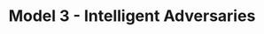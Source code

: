 ---
layout: chapter
title: Model 3 - Intelligent Adversaries
description: ""
status: stub
last_modified: "25-Oct-16"
is_section: true
---
